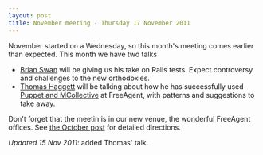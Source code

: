 ```yaml
---
layout: post
title: November meeting - Thursday 17 November 2011
---
```


November started on a Wednesday, so this month's meeting comes earlier than expected.  This month we have two talks 

* [Brian Swan](http://twitter.com/bgswan) will be giving us his take on Rails tests. Expect controversy and challenges to the new orthodoxies.
* [Thomas Haggett](http://twitter.com/#!/thomashaggett) will be talking about how he has successfully used [Puppet and MCollective](http://puppetlabs.com/mcollective/) at FreeAgent, with patterns and suggestions to take away.

Don't forget that the meetin is in our new venue, the wonderful FreeAgent offices.  See [the October post](/2011/10/19/october-meeeting.html) for detailed directions.

*Updated 15 Nov 2011*: added Thomas' talk.
